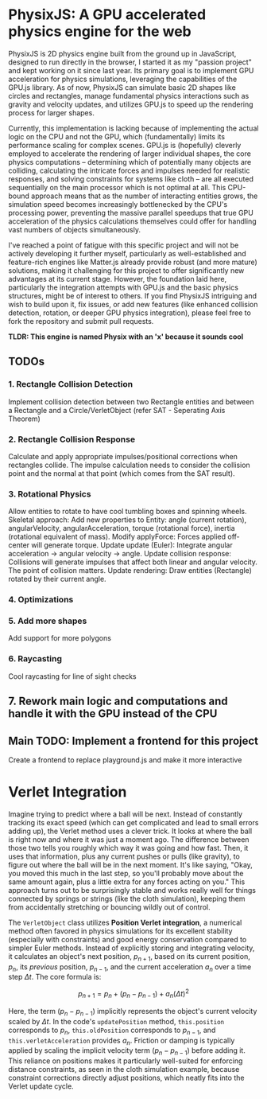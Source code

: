 # PhysixJS: A GPU accelerated physics engine for the web
PhysixJS is 2D physics engine built from the ground up in JavaScript, designed to run directly in the browser, I started it as my "passion project" and kept working on it since last year. Its primary goal is to implement GPU acceleration for physics simulations, leveraging the capabilities of the GPU.js library. As of now, PhysixJS can simulate basic 2D shapes like circles and rectangles, manage fundamental physics interactions such as gravity and velocity updates, and utilizes GPU.js to speed up the rendering process for larger shapes. 

Currently, this implementation is lacking because of implementing the actual logic on the CPU and not the GPU, which (fundamentally) limits its performance scaling for complex scenes. GPU.js is (hopefully) cleverly employed to accelerate the rendering of larger individual shapes, the core physics computations – determining which of potentially many objects are colliding, calculating the intricate forces and impulses needed for realistic responses, and solving constraints for systems like cloth – are all executed sequentially on the main processor which is not optimal at all. This CPU-bound approach means that as the number of interacting entities grows, the simulation speed becomes increasingly bottlenecked by the CPU's processing power, preventing the massive parallel speedups that true GPU acceleration of the physics calculations themselves could offer for handling vast numbers of objects simultaneously.

I've reached a point of fatigue with this specific project and will not be actively developing it further myself, particularly as well-established and feature-rich engines like Matter.js already provide robust (and more mature) solutions, making it challenging for this project to offer significantly new advantages at its current stage. However, the foundation laid here, particularly the integration attempts with GPU.js and the basic physics structures, might be of interest to others. If you find PhysixJS intriguing and wish to build upon it, fix issues, or add new features (like enhanced collision detection, rotation, or deeper GPU physics integration), please feel free to fork the repository and submit pull requests.

**TLDR: This engine is named Physix with an 'x' because it sounds cool**

## TODOs
### 1. Rectangle Collision Detection 
Implement collision detection between two Rectangle entities and between a Rectangle and a Circle/VerletObject (refer SAT - Seperating Axis Theorem)

### 2. Rectangle Collision Response
Calculate and apply appropriate impulses/positional corrections when rectangles collide. The impulse calculation needs to consider the collision point and the normal at that point (which comes from the SAT result).

### 3. Rotational Physics
Allow entities to rotate to have cool tumbling boxes and spinning wheels.
Skeletal approach:
Add new properties to Entity: angle (current rotation), angularVelocity, angularAcceleration, torque (rotational force), inertia (rotational equivalent of mass).
Modify applyForce: Forces applied off-center will generate torque.
Update update (Euler): Integrate angular acceleration -> angular velocity -> angle.
Update collision response: Collisions will generate impulses that affect both linear and angular velocity. The point of collision matters.
Update rendering: Draw entities (Rectangle) rotated by their current angle.

### 4. Optimizations

### 5. Add more shapes
Add support for more polygons 

### 6. Raycasting
Cool raycasting for line of sight checks 

## 7. Rework main logic and computations and handle it with the GPU instead of the CPU

## Main TODO: Implement a frontend for this project
Create a frontend to replace playground.js and make it more interactive

# Verlet Integration
Imagine trying to predict where a ball will be next. Instead of constantly tracking its exact speed (which can get complicated and lead to small errors adding up), the Verlet method uses a clever trick. It looks at where the ball is right now and where it was just a moment ago. The difference between those two tells you roughly which way it was going and how fast. Then, it uses that information, plus any current pushes or pulls (like gravity), to figure out where the ball will be in the next moment. It's like saying, "Okay, you moved this much in the last step, so you'll probably move about the same amount again, plus a little extra for any forces acting on you." This approach turns out to be surprisingly stable and works really well for things connected by springs or strings (like the cloth simulation), keeping them from accidentally stretching or bouncing wildly out of control.

The `VerletObject` class utilizes **Position Verlet integration**, a numerical method often favored in physics simulations for its excellent stability (especially with constraints) and good energy conservation compared to simpler Euler methods. Instead of explicitly storing and integrating velocity, it calculates an object's next position, ${p}_{n+1}$, based on its current position, ${p}_n$, its *previous* position, ${p}_{n-1}$, and the current acceleration ${a}_n$ over a time step $\Delta t$. The core formula is:

$${p}_{n+1} = {p}_n + ({p}_n - {p}_{n-1}) + {a}_n (\Delta t)^2$$

Here, the term $({p}_n - {p}_{n-1})$ implicitly represents the object's current velocity scaled by $\Delta t$. In the code's `updatePosition` method, `this.position` corresponds to ${p}_n$, `this.oldPosition` corresponds to ${p}_{n-1}$, and `this.verletAcceleration` provides ${a}_n$. Friction or damping is typically applied by scaling the implicit velocity term $({p}_n - {p}_{n-1})$ before adding it. This reliance on positions makes it particularly well-suited for enforcing distance constraints, as seen in the cloth simulation example, because constraint corrections directly adjust positions, which neatly fits into the Verlet update cycle.
